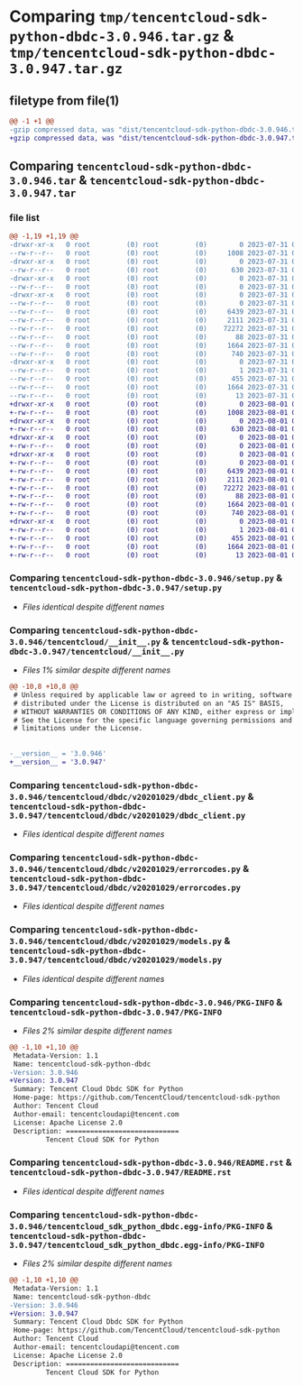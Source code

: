 # Comparing `tmp/tencentcloud-sdk-python-dbdc-3.0.946.tar.gz` & `tmp/tencentcloud-sdk-python-dbdc-3.0.947.tar.gz`

## filetype from file(1)

```diff
@@ -1 +1 @@
-gzip compressed data, was "dist/tencentcloud-sdk-python-dbdc-3.0.946.tar", last modified: Mon Jul 31 00:24:39 2023, max compression
+gzip compressed data, was "dist/tencentcloud-sdk-python-dbdc-3.0.947.tar", last modified: Tue Aug  1 00:35:43 2023, max compression
```

## Comparing `tencentcloud-sdk-python-dbdc-3.0.946.tar` & `tencentcloud-sdk-python-dbdc-3.0.947.tar`

### file list

```diff
@@ -1,19 +1,19 @@
-drwxr-xr-x   0 root         (0) root         (0)        0 2023-07-31 00:24:39.000000 tencentcloud-sdk-python-dbdc-3.0.946/
--rw-r--r--   0 root         (0) root         (0)     1008 2023-07-31 00:24:39.000000 tencentcloud-sdk-python-dbdc-3.0.946/setup.py
-drwxr-xr-x   0 root         (0) root         (0)        0 2023-07-31 00:24:39.000000 tencentcloud-sdk-python-dbdc-3.0.946/tencentcloud/
--rw-r--r--   0 root         (0) root         (0)      630 2023-07-31 00:24:39.000000 tencentcloud-sdk-python-dbdc-3.0.946/tencentcloud/__init__.py
-drwxr-xr-x   0 root         (0) root         (0)        0 2023-07-31 00:24:39.000000 tencentcloud-sdk-python-dbdc-3.0.946/tencentcloud/dbdc/
--rw-r--r--   0 root         (0) root         (0)        0 2023-07-31 00:24:39.000000 tencentcloud-sdk-python-dbdc-3.0.946/tencentcloud/dbdc/__init__.py
-drwxr-xr-x   0 root         (0) root         (0)        0 2023-07-31 00:24:39.000000 tencentcloud-sdk-python-dbdc-3.0.946/tencentcloud/dbdc/v20201029/
--rw-r--r--   0 root         (0) root         (0)        0 2023-07-31 00:24:39.000000 tencentcloud-sdk-python-dbdc-3.0.946/tencentcloud/dbdc/v20201029/__init__.py
--rw-r--r--   0 root         (0) root         (0)     6439 2023-07-31 00:24:39.000000 tencentcloud-sdk-python-dbdc-3.0.946/tencentcloud/dbdc/v20201029/dbdc_client.py
--rw-r--r--   0 root         (0) root         (0)     2111 2023-07-31 00:24:39.000000 tencentcloud-sdk-python-dbdc-3.0.946/tencentcloud/dbdc/v20201029/errorcodes.py
--rw-r--r--   0 root         (0) root         (0)    72272 2023-07-31 00:24:39.000000 tencentcloud-sdk-python-dbdc-3.0.946/tencentcloud/dbdc/v20201029/models.py
--rw-r--r--   0 root         (0) root         (0)       88 2023-07-31 00:24:39.000000 tencentcloud-sdk-python-dbdc-3.0.946/setup.cfg
--rw-r--r--   0 root         (0) root         (0)     1664 2023-07-31 00:24:39.000000 tencentcloud-sdk-python-dbdc-3.0.946/PKG-INFO
--rw-r--r--   0 root         (0) root         (0)      740 2023-07-31 00:24:39.000000 tencentcloud-sdk-python-dbdc-3.0.946/README.rst
-drwxr-xr-x   0 root         (0) root         (0)        0 2023-07-31 00:24:39.000000 tencentcloud-sdk-python-dbdc-3.0.946/tencentcloud_sdk_python_dbdc.egg-info/
--rw-r--r--   0 root         (0) root         (0)        1 2023-07-31 00:24:39.000000 tencentcloud-sdk-python-dbdc-3.0.946/tencentcloud_sdk_python_dbdc.egg-info/dependency_links.txt
--rw-r--r--   0 root         (0) root         (0)      455 2023-07-31 00:24:39.000000 tencentcloud-sdk-python-dbdc-3.0.946/tencentcloud_sdk_python_dbdc.egg-info/SOURCES.txt
--rw-r--r--   0 root         (0) root         (0)     1664 2023-07-31 00:24:39.000000 tencentcloud-sdk-python-dbdc-3.0.946/tencentcloud_sdk_python_dbdc.egg-info/PKG-INFO
--rw-r--r--   0 root         (0) root         (0)       13 2023-07-31 00:24:39.000000 tencentcloud-sdk-python-dbdc-3.0.946/tencentcloud_sdk_python_dbdc.egg-info/top_level.txt
+drwxr-xr-x   0 root         (0) root         (0)        0 2023-08-01 00:35:43.000000 tencentcloud-sdk-python-dbdc-3.0.947/
+-rw-r--r--   0 root         (0) root         (0)     1008 2023-08-01 00:35:42.000000 tencentcloud-sdk-python-dbdc-3.0.947/setup.py
+drwxr-xr-x   0 root         (0) root         (0)        0 2023-08-01 00:35:42.000000 tencentcloud-sdk-python-dbdc-3.0.947/tencentcloud/
+-rw-r--r--   0 root         (0) root         (0)      630 2023-08-01 00:35:42.000000 tencentcloud-sdk-python-dbdc-3.0.947/tencentcloud/__init__.py
+drwxr-xr-x   0 root         (0) root         (0)        0 2023-08-01 00:35:42.000000 tencentcloud-sdk-python-dbdc-3.0.947/tencentcloud/dbdc/
+-rw-r--r--   0 root         (0) root         (0)        0 2023-08-01 00:35:42.000000 tencentcloud-sdk-python-dbdc-3.0.947/tencentcloud/dbdc/__init__.py
+drwxr-xr-x   0 root         (0) root         (0)        0 2023-08-01 00:35:42.000000 tencentcloud-sdk-python-dbdc-3.0.947/tencentcloud/dbdc/v20201029/
+-rw-r--r--   0 root         (0) root         (0)        0 2023-08-01 00:35:42.000000 tencentcloud-sdk-python-dbdc-3.0.947/tencentcloud/dbdc/v20201029/__init__.py
+-rw-r--r--   0 root         (0) root         (0)     6439 2023-08-01 00:35:42.000000 tencentcloud-sdk-python-dbdc-3.0.947/tencentcloud/dbdc/v20201029/dbdc_client.py
+-rw-r--r--   0 root         (0) root         (0)     2111 2023-08-01 00:35:42.000000 tencentcloud-sdk-python-dbdc-3.0.947/tencentcloud/dbdc/v20201029/errorcodes.py
+-rw-r--r--   0 root         (0) root         (0)    72272 2023-08-01 00:35:42.000000 tencentcloud-sdk-python-dbdc-3.0.947/tencentcloud/dbdc/v20201029/models.py
+-rw-r--r--   0 root         (0) root         (0)       88 2023-08-01 00:35:43.000000 tencentcloud-sdk-python-dbdc-3.0.947/setup.cfg
+-rw-r--r--   0 root         (0) root         (0)     1664 2023-08-01 00:35:43.000000 tencentcloud-sdk-python-dbdc-3.0.947/PKG-INFO
+-rw-r--r--   0 root         (0) root         (0)      740 2023-08-01 00:35:42.000000 tencentcloud-sdk-python-dbdc-3.0.947/README.rst
+drwxr-xr-x   0 root         (0) root         (0)        0 2023-08-01 00:35:42.000000 tencentcloud-sdk-python-dbdc-3.0.947/tencentcloud_sdk_python_dbdc.egg-info/
+-rw-r--r--   0 root         (0) root         (0)        1 2023-08-01 00:35:42.000000 tencentcloud-sdk-python-dbdc-3.0.947/tencentcloud_sdk_python_dbdc.egg-info/dependency_links.txt
+-rw-r--r--   0 root         (0) root         (0)      455 2023-08-01 00:35:42.000000 tencentcloud-sdk-python-dbdc-3.0.947/tencentcloud_sdk_python_dbdc.egg-info/SOURCES.txt
+-rw-r--r--   0 root         (0) root         (0)     1664 2023-08-01 00:35:42.000000 tencentcloud-sdk-python-dbdc-3.0.947/tencentcloud_sdk_python_dbdc.egg-info/PKG-INFO
+-rw-r--r--   0 root         (0) root         (0)       13 2023-08-01 00:35:42.000000 tencentcloud-sdk-python-dbdc-3.0.947/tencentcloud_sdk_python_dbdc.egg-info/top_level.txt
```

### Comparing `tencentcloud-sdk-python-dbdc-3.0.946/setup.py` & `tencentcloud-sdk-python-dbdc-3.0.947/setup.py`

 * *Files identical despite different names*

### Comparing `tencentcloud-sdk-python-dbdc-3.0.946/tencentcloud/__init__.py` & `tencentcloud-sdk-python-dbdc-3.0.947/tencentcloud/__init__.py`

 * *Files 1% similar despite different names*

```diff
@@ -10,8 +10,8 @@
 # Unless required by applicable law or agreed to in writing, software
 # distributed under the License is distributed on an "AS IS" BASIS,
 # WITHOUT WARRANTIES OR CONDITIONS OF ANY KIND, either express or implied.
 # See the License for the specific language governing permissions and
 # limitations under the License.
 
 
-__version__ = '3.0.946'
+__version__ = '3.0.947'
```

### Comparing `tencentcloud-sdk-python-dbdc-3.0.946/tencentcloud/dbdc/v20201029/dbdc_client.py` & `tencentcloud-sdk-python-dbdc-3.0.947/tencentcloud/dbdc/v20201029/dbdc_client.py`

 * *Files identical despite different names*

### Comparing `tencentcloud-sdk-python-dbdc-3.0.946/tencentcloud/dbdc/v20201029/errorcodes.py` & `tencentcloud-sdk-python-dbdc-3.0.947/tencentcloud/dbdc/v20201029/errorcodes.py`

 * *Files identical despite different names*

### Comparing `tencentcloud-sdk-python-dbdc-3.0.946/tencentcloud/dbdc/v20201029/models.py` & `tencentcloud-sdk-python-dbdc-3.0.947/tencentcloud/dbdc/v20201029/models.py`

 * *Files identical despite different names*

### Comparing `tencentcloud-sdk-python-dbdc-3.0.946/PKG-INFO` & `tencentcloud-sdk-python-dbdc-3.0.947/PKG-INFO`

 * *Files 2% similar despite different names*

```diff
@@ -1,10 +1,10 @@
 Metadata-Version: 1.1
 Name: tencentcloud-sdk-python-dbdc
-Version: 3.0.946
+Version: 3.0.947
 Summary: Tencent Cloud Dbdc SDK for Python
 Home-page: https://github.com/TencentCloud/tencentcloud-sdk-python
 Author: Tencent Cloud
 Author-email: tencentcloudapi@tencent.com
 License: Apache License 2.0
 Description: ============================
         Tencent Cloud SDK for Python
```

### Comparing `tencentcloud-sdk-python-dbdc-3.0.946/README.rst` & `tencentcloud-sdk-python-dbdc-3.0.947/README.rst`

 * *Files identical despite different names*

### Comparing `tencentcloud-sdk-python-dbdc-3.0.946/tencentcloud_sdk_python_dbdc.egg-info/PKG-INFO` & `tencentcloud-sdk-python-dbdc-3.0.947/tencentcloud_sdk_python_dbdc.egg-info/PKG-INFO`

 * *Files 2% similar despite different names*

```diff
@@ -1,10 +1,10 @@
 Metadata-Version: 1.1
 Name: tencentcloud-sdk-python-dbdc
-Version: 3.0.946
+Version: 3.0.947
 Summary: Tencent Cloud Dbdc SDK for Python
 Home-page: https://github.com/TencentCloud/tencentcloud-sdk-python
 Author: Tencent Cloud
 Author-email: tencentcloudapi@tencent.com
 License: Apache License 2.0
 Description: ============================
         Tencent Cloud SDK for Python
```

